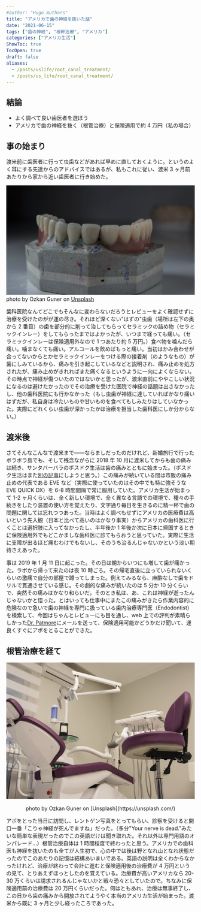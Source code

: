 ```yaml
---
#author: "Hugo Authors"
title: "アメリカで歯の神経を抜いた話"
date: "2021-06-15"
tags: ["歯の神経", "根幹治療", "アメリカ"]
categories: ["アメリカ生活"]
ShowToc: true
TocOpen: true
draft: false
aliases:
  - /posts/uslife/root_canal_treatment/
  - /posts/us_life/root_canal_treatment/
---
```


## 結論

- よく調べて良い歯医者を選ぼう
- アメリカで歯の神経を抜く（根管治療）と保険適用で約 4 万円（私の場合）

## 事の始まり

渡米前に歯医者に行って虫歯などがあれば早めに直しておくように。というのよく耳にする先達からのアドバイスではあるが、私もこれに従い、渡米 3 ヶ月前あたりから家から近い歯医者に行き始めた。

![](images/2022-03-31-23-07-01.png)
photo by Ozkan Guner on [Unsplash](https://unsplash.com/)

歯科医院なんてどこでもそんなに変わらないだろうとレビューをよく確認せずに治療を受けたのがが運の尽き。それほど深くない"はずの"虫歯（場所は左下の奥から 2 番目）の歯を部分的に削って治してもらってセラミックの詰め物（セラミックインレー）をしてもらったまではよかったが、いつまで経っても痛い。（セラミックインレーは保険適用外なので 1 つあたり約 5 万円。）食べ物を噛んだら痛い。噛まなくても痛い。アルコールを飲めばもっと痛い。当初はかみ合わせが合ってないからとかセラミックインレーをつける際の接着剤（のようなもの）が歯にしみているから、痛みを引き起こしているなどと説明され、痛み止めを処方されたが、痛み止めがきれればまた痛くなるというように一向によくならない。その時点で神経が傷ついたのではないかと思ったが、渡米直前にややこしい状況になるのは避けたかったのでその治療を受けた医院で神経の話題は出さなかったし、他の歯科医院にも行かなかった（もし虫歯が神経に達していればかなり痛いはずだが、私自身は冷たいものや甘いものを食べてもしみたりはしていなかった。実際にどれくらい虫歯が深かったかは治療を担当した歯科医にしか分からない。）

## 渡米後

さてそんなこんなで渡米まで&#8212;&mdash;ならましだったのだけれど、新婚旅行で行ったボラボラ島でも、そして残念ながらに 2018 年 10 月に渡米してからも歯の痛みは続き、サンタバーバラのポスドク生活は歯の痛みとともに始まった。（ポスドク生活はまた[別の記事](https://www.yusaito.com/blog/posts/us-life/ucsb-postdoc-memory/)にしようと思う。）この痛みが続いている間は市販の痛み止めの代表である EVE など（実際に使っていたのはその中でも特に強そうな EVE QUICK DX）を 6-8 時間間隔で常に服用していた。アメリカ生活が始まって 1-2 ヶ月くらいは、全く新しい環境で、全く異なる言語での環境で、種々の手続きをしたり装置の使い方を覚えたり、文字通り毎日を生きるのに精一杯で歯の問題に関しては忘れつつあった。当時はよく調べもせずにアメリカの医療費は高いという先入観（日本と比べて高いのはかなり事実）からアメリカの歯科医に行くことは選択肢に入ってなかったし、半年後か 1 年後か次に日本に帰国するときに保険適用外でもどこかましな歯科医に診てもらおうと思っていた。実際に生活に支障が出るほど痛むわけでもないし、そのうち治るんじゃないかという淡い期待さえあった。

事は 2019 年 1 月 11 日に起こった。その日は朝からいつにも増して歯が痛かった。ラボから帰って来たのは夜 10 時ごろ。その帰宅直後に立っていられないくらいの激痛で自分の部屋で蹲ってしまった。例えてみるなら、麻酔なしで歯をドリルで貫通させている感じ。その劇的な痛みが続いたのは 5 分か 10 分くらいで、突然その痛みはかなり和らいだ。そのとき私は、あ、これは神経が逝ったんじゃないかと悟った。とはいっても仕事中にまたこの痛みがきたら作業内容的に危険なので急いで歯の神経を専門に扱っている歯内治療専門医（Endodontist）を検索して、今回はちゃんとレビューにも目を通し、web 上での評判が素晴らしかった[Dr. Patmore](http://www.centerformicrodentistry.com/patmore/)にメールを送って、保険適用可能かどうかだけ聞いて、運良くすぐにアポをとることができた。

## 根管治療を経て

![](images/2022-03-31-23-06-11.png)

<center>photo by Ozkan Guner on [Unsplash](https://unsplash.com/)</center>

アポをとった当日に訪問し、レントゲン写真をとってもらい、診察を受けると開口一番「こりゃ神経が死んでますね」だった。（多分"Your nerve is dead."みたいな簡単な表現だったのでこの英語だけは聞き取れた。それ以外は専門用語のオンパレード...）根管治療自体は 1 時間程度で終わったと思う。アメリカでの歯科医も神経を抜いたのも全てが人生初で、心の中では後は野となれ山となれ状態だったのでこのあたりの記憶は結構あいまいである。英語の説明は全くわからなかったけれど、治療が終わって会計に進むと保険適用後の治療費が 4 万円というの見て、とりあえずほっとしたのを覚えている。治療費が高いアメリカなら 20-30 万くらいは請求されるんじゃないかと戦々恐々としていたので。ちなみに保険適用前の治療費は 20 万円くらいだった。何はともあれ、治療は無事終了し、この日から歯の痛みから開放されてようやく本当のアメリカ生活が始まった。渡米から既に 3 ヶ月と少し経ったころであった。
